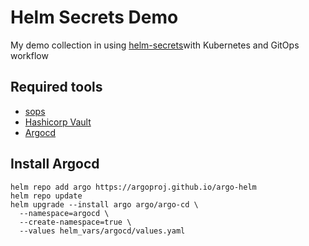 # Helm Secrets Demo

My demo collection in using [helm-secrets](https://github.com/jkroepke/helm-secrets)with Kubernetes and GitOps workflow

## Required tools

- [sops](https://github.com/mozilla/sops)
- [Hashicorp Vault](https://www.vaultproject.io)
- [Argocd](https://argo-cd.readthedocs.io)

## Install Argocd

```shell
helm repo add argo https://argoproj.github.io/argo-helm
helm repo update
helm upgrade --install argo argo/argo-cd \
  --namespace=argocd \
  --create-namespace=true \
  --values helm_vars/argocd/values.yaml
```

